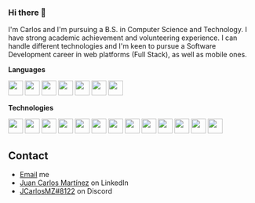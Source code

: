 ### Hi there 👋
I'm Carlos and I'm pursuing a B.S. in Computer Science and Technology. I have strong academic achievement and volunteering experience. I can handle different technologies and I'm keen to pursue a Software Development career in web platforms (Full Stack), as well as mobile ones.

**Languages**

<code><img height="30" src="https://upload.wikimedia.org/wikipedia/commons/thumb/1/18/ISO_C%2B%2B_Logo.svg/1822px-ISO_C%2B%2B_Logo.svg.png"></code>
<code><img height="30" src="https://upload.wikimedia.org/wikipedia/commons/thumb/c/c3/Python-logo-notext.svg/1869px-Python-logo-notext.svg.png"></code>
<code><img height="30" src="https://upload.wikimedia.org/wikipedia/commons/6/6a/JavaScript-logo.png"></code>
<code><img height="30" src="https://seeklogo.com/images/C/c-sharp-c-logo-02F17714BA-seeklogo.com.png"></code>
<code><img height="30" src="https://seeklogo.com/images/K/kotlin-logo-6A9E0484CA-seeklogo.com.png"></code>
<code><img height="30" src="https://cdn-icons-png.flaticon.com/512/4492/4492311.png"></code>
<code><img height="30" src="https://go.dev/blog/go-brand/Go-Logo/PNG/Go-Logo_Blue.png"></code>



**Technologies**

<code><img height="30" src="https://upload.wikimedia.org/wikipedia/commons/thumb/7/7d/Microsoft_.NET_logo.svg/1024px-Microsoft_.NET_logo.svg.png"></code>
<code><img height="30" src="https://pbs.twimg.com/profile_images/1377340526890872832/Qvi0U8pF_400x400.jpg"></code>
<code><img height="30" src="https://1000marcas.net/wp-content/uploads/2021/05/Docker-Logo-2013.png"></code>
<code><img height="30" src="https://ipappg.edu.pe/blog/wp-content/uploads/2022/05/mssqlserver.png"></code>
<code><img height="30" src="https://cdn4.iconfinder.com/data/icons/logos-3/600/React.js_logo-512.png"></code>
<code><img height="30" src="https://p.kindpng.com/picc/s/485-4850258_bootstrap-logo-png-image-free-download-searchpng-logos.png"></code>
<code><img height="30" src="https://cdn-icons-png.flaticon.com/512/5968/5968322.png"></code>
<code><img height="30" src="https://cdn.freebiesupply.com/logos/large/2x/mysql-logo-png-transparent.png"></code>
<code><img height="30" src="https://cdn.freebiesupply.com/logos/large/2x/firebase-1-logo-png-transparent.png"></code>
<code><img height="30" src="https://upload.wikimedia.org/wikipedia/commons/thumb/9/95/Android_Studio_Icon_3.6.svg/1900px-Android_Studio_Icon_3.6.svg.png"></code>
<code><img height="30" src="https://cdn.freebiesupply.com/logos/large/2x/unity-69-logo-png-transparent.png"></code>
<code><img height="30" src="https://upload.wikimedia.org/wikipedia/commons/thumb/9/9a/Visual_Studio_Code_1.35_icon.svg/2048px-Visual_Studio_Code_1.35_icon.svg.png"></code>
<code><img height="30" src="https://git-scm.com/images/logos/downloads/Git-Icon-1788C.png"></code>

## Contact
- [Email](mailto:juancmtz777@gmail.com) me
- [Juan Carlos Martínez](https://www.linkedin.com/in/jcarlosmtzz/) on LinkedIn
- [JCarlosMZ#8122](./) on Discord
